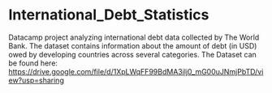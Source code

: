 # International_Debt_Statistics

Datacamp project analyzing international debt data collected by The World Bank. The dataset contains information about the amount of debt (in USD) owed by developing countries across several categories.
The Dataset can be found here: https://drive.google.com/file/d/1XpLWqFF99BdMA3ilj0_mG00uJNmjPbTD/view?usp=sharing
 
